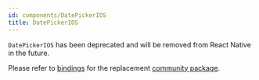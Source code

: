 ```yaml
---
id: components/DatePickerIOS
title: DatePickerIOS
---
```


`DatePickerIOS` has been deprecated and will be removed from React Native in the
future.

Please refer to
[bindings](https://github.com/rescript-react-native/datetimepicker) for the
replacement
[community package](https://github.com/react-native-community/react-native-datetimepicker).
